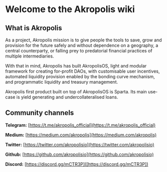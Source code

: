 # Welcome to the Akropolis wiki

## What is Akropolis

As a project, Akropolis mission is to give people the tools to save, grow and provision for the future safely and without dependence on a geography, a central counterparty, or falling prey to predatorial financial practices of multiple intermediaries.

With that in mind, Akropolis has built AkropolisOS, light and modular framework for creating for-profit DAOs, with customisable user incentives, automated liquidity provision enabled by the bonding curve mechanism, and programmatic liquidity and treasury management.

Akropolis first product built on top of AkropolisOS is Sparta. Its main use-case is yield generating and undercollateralised loans.

## Community channels

**Telegram:** [https://t.me/akropolis_official](https://t.me/akropolis_official)

**Medium:** [https://medium.com/akropolis](https://medium.com/akropolis)

**Twitter:** [https://twitter.com/akropolisio](https://twitter.com/akropolisio)

**Github:** [https://github.com/akropolisio](https://github.com/akropolisio)

**Discord:** [https://discord.gg/mCTR3P]([https://discord.gg/mCTR3P])